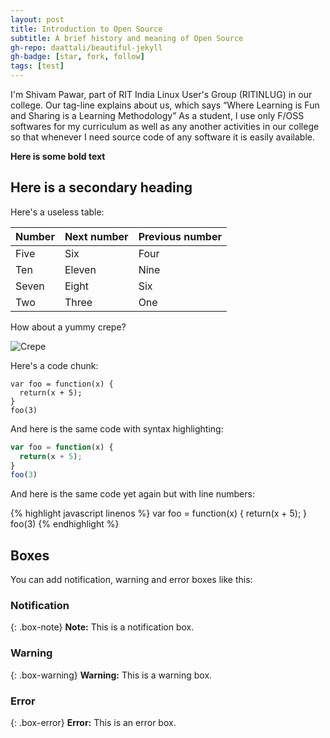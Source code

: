 ```yaml
---
layout: post
title: Introduction to Open Source
subtitle: A brief history and meaning of Open Source
gh-repo: daattali/beautiful-jekyll
gh-badge: [star, fork, follow]
tags: [test]
---
```

I'm Shivam Pawar, part of RIT India Linux User's Group (RITINLUG) in our college.
Our tag-line explains about us, which says “Where Learning is Fun and Sharing is a Learning Methodology”
As a student, I use only F/OSS softwares for my curriculum as well as any another activities in our college so that whenever I need source code of any software it is easily available. 

**Here is some bold text**

## Here is a secondary heading

Here's a useless table:

| Number | Next number | Previous number |
| :------ |:--- | :--- |
| Five | Six | Four |
| Ten | Eleven | Nine |
| Seven | Eight | Six |
| Two | Three | One |


How about a yummy crepe?

![Crepe](http://s3-media3.fl.yelpcdn.com/bphoto/cQ1Yoa75m2yUFFbY2xwuqw/348s.jpg)

Here's a code chunk:

~~~
var foo = function(x) {
  return(x + 5);
}
foo(3)
~~~

And here is the same code with syntax highlighting:

```javascript
var foo = function(x) {
  return(x + 5);
}
foo(3)
```

And here is the same code yet again but with line numbers:

{% highlight javascript linenos %}
var foo = function(x) {
  return(x + 5);
}
foo(3)
{% endhighlight %}

## Boxes
You can add notification, warning and error boxes like this:

### Notification

{: .box-note}
**Note:** This is a notification box.

### Warning

{: .box-warning}
**Warning:** This is a warning box.

### Error

{: .box-error}
**Error:** This is an error box.
